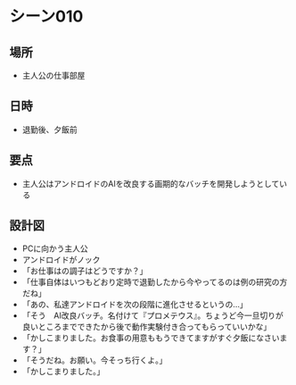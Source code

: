 # シーン010
## 場所
* 主人公の仕事部屋

## 日時
* 退勤後、夕飯前

## 要点
* 主人公はアンドロイドのAIを改良する画期的なバッチを開発しようとしている

## 設計図
* PCに向かう主人公
* アンドロイドがノック
* 「お仕事はの調子はどうですか？」
* 「仕事自体はいつもどおり定時で退勤したから今やってるのは例の研究の方だね」
* 「あの、私達アンドロイドを次の段階に進化させるというの…」
* 「そう　AI改良バッチ。名付けて『プロメテウス』。ちょうど今一旦切りが良いところまでできたから後で動作実験付き合ってもらっていいかな」
* 「かしこまりました。お食事の用意ももうできてますがすぐ夕飯になさいます？」
* 「そうだね。お願い。今そっち行くよ。」
* 「かしこまりました。」
